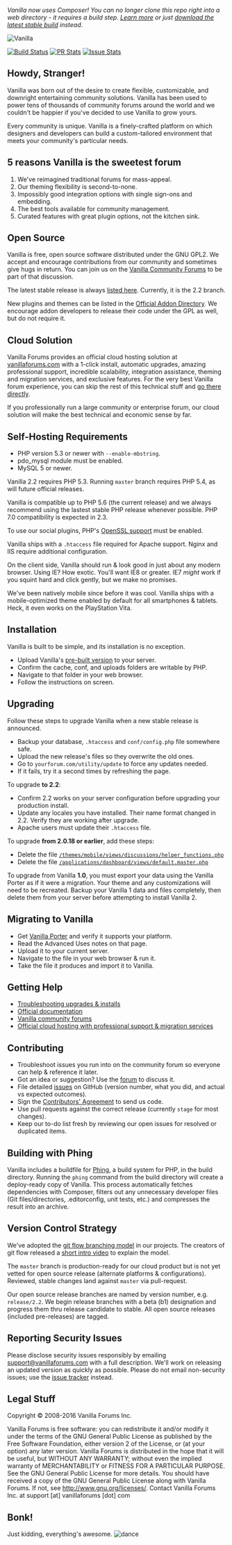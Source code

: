 _Vanilla now uses Composer!
You can no longer clone this repo right into a web directory - it requires a build step. [Learn more](http://vanillaforums.org/discussion/31083/vanilla-now-uses-compose) or just [download the latest stable build](http://vanillaforums.org/addon/vanilla-core) instead_.

![Vanilla](http://cdn.vanillaforums.com/vanilla-black-logo-400.svg)

[![Build Status](https://img.shields.io/travis/vanilla/vanilla.svg?style=flat-square)](https://travis-ci.org/vanilla/vanilla)
[![PR Stats](http://issuestats.com/github/vanilla/vanilla/badge/pr?style=flat-square)](http://issuestats.com/github/vanilla/vanilla)
[![Issue Stats](http://issuestats.com/github/vanilla/vanilla/badge/issue?style=flat-square)](http://issuestats.com/github/vanilla/vanilla)

## Howdy, Stranger!

Vanilla was born out of the desire to create flexible, customizable, and downright entertaining
community solutions. Vanilla has been used to power tens of thousands of community forums around the world
and we couldn't be happier if you've decided to use Vanilla to grow yours.

Every community is unique. Vanilla is a finely-crafted platform on which designers and developers
can build a custom-tailored environment that meets your community's particular needs.

## 5 reasons Vanilla is the sweetest forum

1. We've reimagined traditional forums for mass-appeal.
1. Our theming flexibility is second-to-none.
1. Impossibly good integration options with single sign-ons and embedding.
1. The best tools available for community management.
1. Curated features with great plugin options, not the kitchen sink.

## Open Source

Vanilla is free, open source software distributed under the GNU GPL2.
We accept and encourage contributions from our community and sometimes give hugs in return.
You can join us on the [Vanilla Community Forums](http://vanillaforums.org/discussions) to be part of that discussion.

The latest stable release is always [listed here](http://vanillaforums.org/addon/vanilla-core). Currently, it is the 2.2 branch.

New plugins and themes can be listed in the [Official Addon Directory](http://vanillaforums.org/addon/).
We encourage addon developers to release their code under the GPL as well, but do not require it.

## Cloud Solution

Vanilla Forums provides an official cloud hosting solution at [vanillaforums.com](http://vanillaforums.com)
with a 1-click install, automatic upgrades, amazing professional support, incredible scalability,
integration assistance, theming and migration services, and exclusive features. For the very best Vanilla forum experience,
you can skip the rest of this technical stuff and [go there directly](http://vanillaforums.com/plans).

If you professionally run a large community or enterprise forum, our cloud solution will make the best technical and economic sense by far.

## Self-Hosting Requirements

* PHP version 5.3 or newer with `--enable-mbstring`.
* pdo_mysql module must be enabled.
* MySQL 5 or newer.

Vanilla 2.2 requires PHP 5.3. Running `master` branch requires PHP 5.4, as will future official releases.

Vanilla is compatible up to PHP 5.6 (the current release) and we always recommend using the lastest stable PHP release whenever possible. PHP 7.0 compatibility is expected in 2.3.

To use our social plugins, PHP's [OpenSSL support](http://php.net/manual/en/openssl.installation.php) must be enabled.

Vanilla ships with a `.htaccess` file required for Apache support. Nginx and IIS require additional configuration.

On the client side, Vanilla should run & look good in just about any modern browser.
Using IE? How exotic. You'll want IE8 or greater. IE7 *might* work if you squint hard and click gently, but we make no promises.

We've been natively mobile since before it was cool. Vanilla ships with a mobile-optimized theme enabled
by default for all smartphones & tablets. Heck, it even works on the PlayStation Vita.

## Installation

Vanilla is built to be simple, and its installation is no exception.

* Upload Vanilla's [pre-built version](https://vanillaforums.org/addon/vanilla-core) to your server.
* Confirm the cache, conf, and uploads folders are writable by PHP.
* Navigate to that folder in your web browser.
* Follow the instructions on screen.

## Upgrading

Follow these steps to upgrade Vanilla when a new stable release is announced.


* Backup your database, `.htaccess` and `conf/config.php` file somewhere safe.
* Upload the new release's files so they overwrite the old ones.
* Go to `yourforum.com/utility/update` to force any updates needed.
* If it fails, try it a second times by refreshing the page.

To upgrade **to 2.2**:

* Confirm 2.2 works on your server configuration before upgrading your production install.
* Update any locales you have installed. Their name format changed in 2.2. Verify they are working after upgrade.
* Apache users must update their `.htaccess` file.

To upgrade **from 2.0.18 or earlier**, add these steps:

* Delete the file [`/themes/mobile/views/discussions/helper_functions.php`](https://github.com/vanillaforums/Garden/blob/2.0/themes/mobile/views/discussions/helper_functions.php)
* Delete the file [`/applications/dashboard/views/default.master.php`](https://github.com/vanilla/vanilla/blob/2.0/applications/dashboard/views/default.master.php)

To upgrade from Vanilla **1.0**, you must export your data using the Vanilla Porter as if it were a migration. Your theme and any customizations will need to be recreated. Backup your Vanilla 1 data and files completely, then delete them from your server before attempting to install Vanilla 2.

## Migrating to Vanilla

* Get [Vanilla Porter](http://vanillaforums.org/addon/porter-core) and verify it supports your platform.
* Read the Advanced Uses notes on that page.
* Upload it to your current server.
* Navigate to the file in your web browser & run it.
* Take the file it produces and import it to Vanilla.

## Getting Help

* [Troubleshooting upgrades & installs](http://docs.vanillaforums.com/developers/troubleshooting/)
* [Official documentation](http://docs.vanillaforums.com)
* [Vanilla community forums](http://vanillaforums.org/discussions)
* [Official cloud hosting with professional support & migration services](http://vanillaforums.com/plans)

## Contributing

* Troubleshoot issues you run into on the community forum so everyone can help & reference it later.
* Got an idea or suggestion? Use the [forum](http://vanillaforums.org/discussions) to discuss it.
* File detailed [issues](https://github.com/vanilla/vanilla/issues) on GitHub (version number, what you did, and actual vs expected outcomes).
* Sign the [Contributors' Agreement](http://vanillaforums.org/contributors) to send us code.
* Use pull requests against the correct release (currently `stage` for most changes).
* Keep our to-do list fresh by reviewing our open issues for resolved or duplicated items.

## Building with Phing

Vanilla includes a  buildfile for [Phing](https://www.phing.info/), a build system for PHP, in the build directory. Running the `phing` command from the build directory will create a deploy-ready copy of Vanilla.  This process automatically fetches dependencies with Composer, filters out any unnecessary developer files (Git files/directories, .editorconfig, unit tests, etc.) and compresses the result into an archive.

## Version Control Strategy

We've adopted the [git flow branching model](http://nvie.com/posts/a-successful-git-branching-model) in our projects.
The creators of git flow released a [short intro video](http://vimeo.com/16018419) to explain the model.

The `master` branch is production-ready for our cloud product but is not yet vetted for open source release (alternate platforms & configurations).
Reviewed, stable changes land against `master` via pull-request.

Our open source release branches are named by version number, e.g. `release/2.2`.
We begin release branches with a beta (b1) designation and progress them thru release candidate to stable.
All open source releases (included pre-releases) are tagged.

## Reporting Security Issues

Please disclose security issues responsibly by emailing support@vanillaforums.com with a full description.
We'll work on releasing an updated version as quickly as possible.
Please do not email non-security issues; use the [issue tracker](https://github.com/vanilla/vanilla/issues) instead.

## Legal Stuff
Copyright &copy; 2008-2016 Vanilla Forums Inc.

Vanilla Forums is free software: you can redistribute it and/or modify it under the terms of the GNU General Public License
as published by the Free Software Foundation, either version 2 of the License, or (at your option) any later version.
Vanilla Forums is distributed in the hope that it will be useful, but WITHOUT ANY WARRANTY;
without even the implied warranty of MERCHANTABILITY or FITNESS FOR A PARTICULAR PURPOSE.
See the GNU General Public License for more details. You should have received a copy of the GNU General Public License
along with Vanilla Forums.  If not, see <http://www.gnu.org/licenses/>.
Contact Vanilla Forums Inc. at support [at] vanillaforums [dot] com

## Bonk!

Just kidding, everything's awesome. ![dance](http://cdn.vanillaforums.com/dance.gif)
